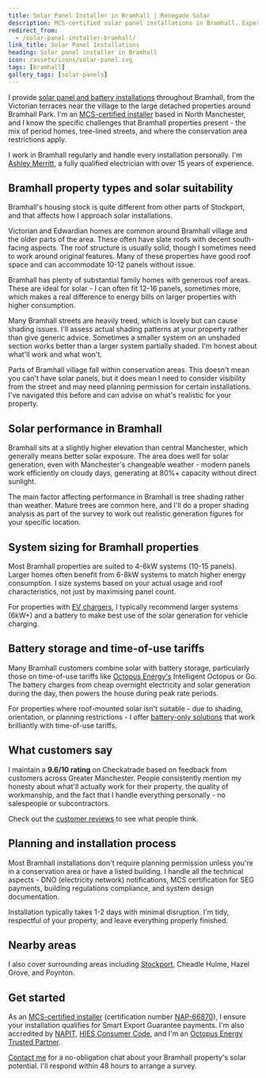 ```yaml
---
title: Solar Panel Installer in Bramhall | Renegade Solar
description: MCS-certified solar panel installations in Bramhall. Expert advice on Victorian and Edwardian properties, conservation areas, and mature tree shading from a local installer with 9.6/10 Checkatrade rating.
redirect_from:
  - /solar-panel-installer-bramhall/
link_title: Solar Panel Installations
heading: Solar panel installer in Bramhall
icon: /assets/icons/solar-panel.svg
tags: [bramhall]
gallery_tags: [solar-panels]
---
```


I provide [solar panel and battery installations](/services/solar-and-battery-installations/) throughout Bramhall, from the Victorian terraces near the village to the large detached properties around Bramhall Park. I'm an [MCS-certified installer](/accreditations/mcs-certified/) based in North Manchester, and I know the specific challenges that Bramhall properties present - the mix of period homes, tree-lined streets, and where the conservation area restrictions apply.

I work in Bramhall regularly and handle every installation personally. I'm [Ashley Merritt](/about/), a fully qualified electrician with over 15 years of experience.

## Bramhall property types and solar suitability

Bramhall's housing stock is quite different from other parts of Stockport, and that affects how I approach solar installations.

Victorian and Edwardian homes are common around Bramhall village and the older parts of the area. These often have slate roofs with decent south-facing aspects. The roof structure is usually solid, though I sometimes need to work around original features. Many of these properties have good roof space and can accommodate 10-12 panels without issue.

Bramhall has plenty of substantial family homes with generous roof areas. These are ideal for solar - I can often fit 12-16 panels, sometimes more, which makes a real difference to energy bills on larger properties with higher consumption.

Many Bramhall streets are heavily treed, which is lovely but can cause shading issues. I'll assess actual shading patterns at your property rather than give generic advice. Sometimes a smaller system on an unshaded section works better than a larger system partially shaded. I'm honest about what'll work and what won't.

Parts of Bramhall village fall within conservation areas. This doesn't mean you can't have solar panels, but it does mean I need to consider visibility from the street and may need planning permission for certain installations. I've navigated this before and can advise on what's realistic for your property.

## Solar performance in Bramhall

Bramhall sits at a slightly higher elevation than central Manchester, which generally means better solar exposure. The area does well for solar generation, even with Manchester's changeable weather - modern panels work efficiently on cloudy days, generating at 80%+ capacity without direct sunlight.

The main factor affecting performance in Bramhall is tree shading rather than weather. Mature trees are common here, and I'll do a proper shading analysis as part of the survey to work out realistic generation figures for your specific location.

## System sizing for Bramhall properties

Most Bramhall properties are suited to 4-6kW systems (10-15 panels). Larger homes often benefit from 6-8kW systems to match higher energy consumption. I size systems based on your actual usage and roof characteristics, not just by maximising panel count.

For properties with [EV chargers](/services/electric-vehicle-charger-installations/stockport/), I typically recommend larger systems (6kW+) and a battery to make best use of the solar generation for vehicle charging.

## Battery storage and time-of-use tariffs

Many Bramhall customers combine solar with battery storage, particularly those on time-of-use tariffs like [Octopus Energy's](https://octopus.energy/tariffs/) Intelligent Octopus or Go. The battery charges from cheap overnight electricity and solar generation during the day, then powers the house during peak rate periods.

For properties where roof-mounted solar isn't suitable - due to shading, orientation, or planning restrictions - I offer [battery-only solutions](/services/home-battery-installations/) that work brilliantly with time-of-use tariffs.

## What customers say

I maintain a **9.6/10 rating** on Checkatrade based on feedback from customers across Greater Manchester. People consistently mention my honesty about what'll actually work for their property, the quality of workmanship, and the fact that I handle everything personally - no salespeople or subcontractors.

Check out the [customer reviews](/reviews/) to see what people think.

## Planning and installation process

Most Bramhall installations don't require planning permission unless you're in a conservation area or have a listed building. I handle all the technical aspects - DNO (electricity network) notifications, MCS certification for SEG payments, building regulations compliance, and system design documentation.

Installation typically takes 1-2 days with minimal disruption. I'm tidy, respectful of your property, and leave everything properly finished.

## Nearby areas

I also cover surrounding areas including [Stockport](/services/solar-and-battery-installations/stockport/), Cheadle Hulme, Hazel Grove, and Poynton.

## Get started

As an [MCS-certified installer](/accreditations/mcs-certified/) (certification number [NAP-66870](https://mcscertified.com/find-an-installer/)), I ensure your installation qualifies for Smart Export Guarantee payments. I'm also accredited by [NAPIT](/accreditations/napit/), [HIES Consumer Code](/accreditations/hies-consumer-code/), and I'm an [Octopus Energy Trusted Partner](/accreditations/octopus-trusted-partner/).

[Contact me](/contact/) for a no-obligation chat about your Bramhall property's solar potential. I'll respond within 48 hours to arrange a survey.
